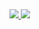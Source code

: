 
<div>
  <a href="https://github.com/fanlushuai" target="_blank">
    <img style="display: inline-block;" src="https://github-readme-stats-sigma-five.vercel.app/api?username=fanlushuai&show_icons=true&theme=graywhite" />
  </a>

  <a href="https://github.com/fanlushuai" target="_blank">
    <img style="display: inline-block;" src="https://github-readme-stats.vercel.app/api/top-langs/?username=fanlushuai&langs_count=10&layout=compact&hide=kotlin,html,css,freemarker,tsql" />
  </a>
</div>

